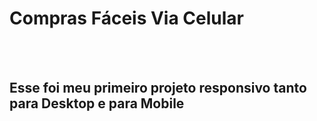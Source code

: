 <h1>Compras Fáceis Via Celular</h1>
<br>
<br>
<h2>Esse foi meu primeiro projeto responsivo tanto para Desktop e para Mobile</h2>
